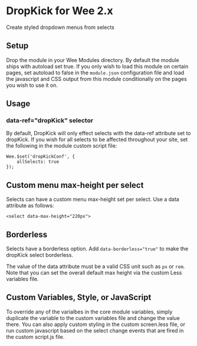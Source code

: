 # DropKick for Wee 2.x

Create styled dropdown menus from selects

## Setup

Drop the module in your Wee Modules directory. By default the module ships with autoload set true. If you only wish to load this module on certain pages, set autoload to false in the `module.json` configuration file and load the javascript and CSS output from this module conditionally on the pages you wish to use it on.

## Usage

### data-ref="dropKick" selector

By default, DropKick will only effect selects with the data-ref attribute set to dropKick. If you wish for all selects to be affected throughout your site, set the following in the module custom script file:

	Wee.$set('dropKickConf', {
		allSelects: true
	});

## Custom menu max-height per select

Selects can have a custom menu max-height set per select. Use a data attribute as follows:

	<select data-max-height="220px">

## Borderless

Selects have a borderless option. Add `data-borderless="true"` to make the dropKick select borderless.

The value of the data attribute must be a valid CSS unit such as `px` or `rem`. Note that you can set the overall default max height via the custom Less variables file.

## Custom Variables, Style, or JavaScript

To override any of the varialbes in the core module variables, simply duplicate the variable to the custom variables file and change the value there. You can also apply custom styling in the custom screen.less file, or run custom javascript based on the select change events that are fired in the custom script.js file.